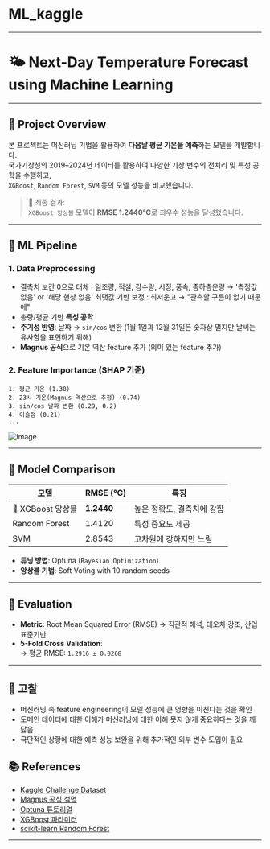 # ML_kaggle
---
# 🌤️ Next-Day Temperature Forecast using Machine Learning
---

## 📌 Project Overview

본 프로젝트는 머신러닝 기법을 활용하여 **다음날 평균 기온을 예측**하는 모델을 개발합니다.  
국가기상청의 2019–2024년 데이터를 활용하여 다양한 기상 변수의 전처리 및 특성 공학을 수행하고,  
`XGBoost`, `Random Forest`, `SVM` 등의 모델 성능을 비교했습니다.

> 🎯 최종 결과:  
> `XGBoost 앙상블` 모델이 **RMSE 1.2440°C**로 최우수 성능을 달성했습니다.

---

## 🧠 ML Pipeline

### 1. Data Preprocessing
- 결측치 보간
  0으로 대체 : 일조량, 적설, 강수량, 시정, 풍속, 증하층운량 → '측정값 없음' or '해당 현상 없음'
  최댓값 기반 보정 : 최저운고 → "관측할 구름이 없기 때문에"
- 총량/평균 기반 **특성 공학**
- **주기성 반영**: 날짜 → `sin/cos` 변환 (1월 1일과 12월 31일은 숫자상 멀지만 날씨는 유사함을 표현하기 위해)
- **Magnus 공식**으로 기온 역산 feature 추가 (의미 있는 feature 추가)

### 2. Feature Importance (SHAP 기준)

```
1. 평균 기온 (1.38)
2. 23시 기온(Magnus 역산으로 추정) (0.74)
3. sin/cos 날짜 변환 (0.29, 0.2)
4. 이슬점 (0.21)
...
```

![image](https://github.com/user-attachments/assets/cf713bbf-f7e0-45fa-9ae3-7dac7add0f7d)

---

## 🤖 Model Comparison

| 모델 | RMSE (°C) | 특징 |
|------|-----------|------|
| 🥇 XGBoost 앙상블 | **1.2440** | 높은 정확도, 결측치에 강함 |
| Random Forest | 1.4120 | 특성 중요도 제공 |
| SVM | 2.8543 | 고차원에 강하지만 느림 |

- **튜닝 방법**: Optuna (`Bayesian Optimization`)
- **앙상블 기법**: Soft Voting with 10 random seeds

---

## 🧪 Evaluation

- **Metric**: Root Mean Squared Error (RMSE)
  → 직관적 해석, 대오차 강조, 산업 표준기반
- **5-Fold Cross Validation**:  
  → 평균 RMSE: `1.2916 ± 0.0268`

---

## 🧠 고찰
- 머신러닝 속 feature engineering이 모델 성능에 큰 영향을 미친다는 것을 확인
- 도메인 데이터에 대한 이해가 머신러닝에 대한 이해 못지 않게 중요하다는 것을 깨닳음
- 극단적인 상황에 대한 예측 성능 보완을 위해 추가적인 외부 변수 도입이 필요

## 📚 References

- [Kaggle Challenge Dataset](https://www.kaggle.com/competitions/next-day-air-temperature-forecast-challenge-2/data)
- [Magnus 공식 설명](https://www.ecmwf.int/sites/default/files/elibrary/2015/17326-skill-ecmwf-cloudiness-forecasts.pdf)
- [Optuna 튜토리얼](https://optuna.readthedocs.io/en/stable/)
- [XGBoost 파라미터](https://xgboost.readthedocs.io/en/release_3.0.0/parameter.html)
- [scikit-learn Random Forest](https://scikit-learn.org/stable/modules/generated/sklearn.ensemble.RandomForestRegressor.html)

---
